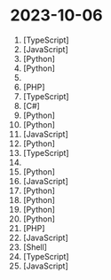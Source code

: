 # 2023-10-06

1. [](https://github.comundefined "Build like a team of hundreds_") [TypeScript]
2. [](https://github.comundefined "Low-code platform for building business applications. Connect to databases, cloud storages, GraphQL, API endpoints, Airtable, Google sheets, OpenAI, etc and build apps using drag and drop application builder. Built using JavaScript/TypeScript. 🚀") [JavaScript]
3. [](https://github.comundefined "Efficient Streaming Language Models with Attention Sinks") [Python]
4. [](https://github.comundefined "Curso para aprender desarrollo frontend Web con Python puro desde cero. Elaborado durante las emisiones en directo desde Twitch de MoureDev.") [Python]
5. [](https://github.comundefined "📚 Freely available programming books") 
6. [](https://github.comundefined "Online Accounting Software") [PHP]
7. [](https://github.comundefined "🔥 The open-source notification infrastructure with fully functional embedded notification center 🚀🚀🚀") [TypeScript]
8. [](https://github.comundefined "Clean Architecture Solution Template for ASP.NET Core") [C#]
9. [](https://github.comundefined "Experience macOS just like before") [Python]
10. [](https://github.comundefined "The official Python library for the OpenAI API") [Python]
11. [](https://github.comundefined "Opensource IDE For Exploring and Testing Api's (lightweight alternative to postman/insomnia)") [JavaScript]
12. [](https://github.comundefined "") [Python]
13. [](https://github.comundefined "Apache Superset is a Data Visualization and Data Exploration Platform") [TypeScript]
14. [](https://github.comundefined "Master programming by recreating your favorite technologies from scratch.") 
15. [](https://github.comundefined "CKAN is an open-source DMS (data management system) for powering data hubs and data portals. CKAN makes it easy to publish, share and use data. It powers catalog.data.gov, open.canada.ca/data, data.humdata.org among many other sites.") [Python]
16. [](https://github.comundefined "Hacktoberfest 2023 OPEN FIRST Pull Request 🎉") [JavaScript]
17. [](https://github.comundefined "WhisperX: Automatic Speech Recognition with Word-level Timestamps (& Diarization)") [Python]
18. [](https://github.comundefined "Hey, Computer, Make Me a Font") [Python]
19. [](https://github.comundefined "GPT-powered chat for documentation, chat with your documents") [Python]
20. [](https://github.comundefined "AWS zero to hero repo for devops engineers to learn AWS in 30 Days. This repo includes projects, presentations, interview questions and real time examples.") [Python]
21. [](https://github.comundefined "A collection of beautiful full-stack components for Laravel. The perfect starting point for your next app. Using Livewire, Alpine.js and Tailwind CSS.") [PHP]
22. [](https://github.comundefined "Jo eh.") [JavaScript]
23. [](https://github.comundefined "Node Version Manager - POSIX-compliant bash script to manage multiple active node.js versions") [Shell]
24. [](https://github.comundefined "The fastest way to develop full-stack web apps with React & Node.js.") [TypeScript]
25. [](https://github.comundefined "Insomnium is a fast local API testing tool that is privacy-focus and 100% local. For testing GraphQL, REST, WebSockets and gRPC. This is a fork of Kong/insomnia") [JavaScript]
